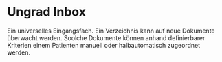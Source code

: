 # Ungrad Inbox

Ein universelles Eingangsfach. Ein Verzeichnis kann auf neue Dokumente überwacht werden. Soolche Dokumente können anhand definierbarer Kriterien einem Patienten manuell oder halbautomatisch zugeordnet werden.

